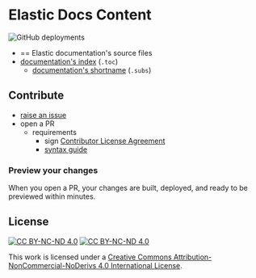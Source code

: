 # Elastic Docs Content

![GitHub deployments](https://img.shields.io/github/deployments/elastic/docs-content/docs-preview?logo=elastic&label=docs-preview&link=https%3A%2F%2Fdocs-v3-preview.elastic.dev%2Felastic%2Fdocs-content%2Ftree%2Fmain)

* == Elastic documentation's source files
* [documentation's index](docset.yml) (`.toc`)
  * [documentation's shortname](docset.yml) (`.subs`)

## Contribute

* [raise an issue](https://github.com/elastic/docs-content/issues)
* open a PR 
  * requirements
    * sign [Contributor License Agreement](https://www.elastic.co/contributor-agreement/)
    * [syntax guide](https://elastic.github.io/docs-builder/syntax/index.html)

### Preview your changes

When you open a PR, your changes are built, deployed, and ready to be previewed within minutes.

## License

[![CC BY-NC-ND 4.0][cc-by-nc-nd-image]][cc-by-nc-nd] [![CC BY-NC-ND 4.0][cc-by-nc-nd-shield]][cc-by-nc-nd]

This work is licensed under a
[Creative Commons Attribution-NonCommercial-NoDerivs 4.0 International License][cc-by-nc-nd].

[cc-by-nc-nd]: http://creativecommons.org/licenses/by-nc-nd/4.0/
[cc-by-nc-nd-image]: https://licensebuttons.net/l/by-nc-nd/4.0/88x31.png
[cc-by-nc-nd-shield]: https://img.shields.io/badge/License-CC%20BY--NC--ND%204.0-lightgrey.svg
